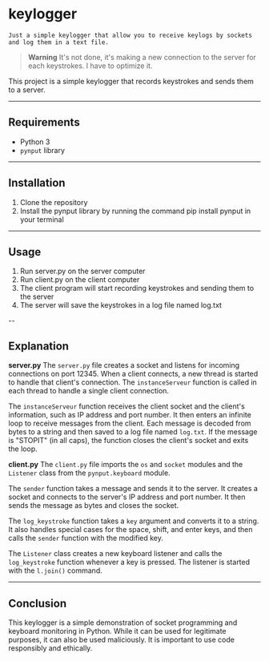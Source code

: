 # keylogger

```text
Just a simple keylogger that allow you to receive keylogs by sockets and log them in a text file.
```

> **Warning**
> It's not done, it's making a new connection to the server for each keystrokes. I have to optimize it.

This project is a simple keylogger that records keystrokes and sends them to a server.

---

## Requirements
- Python 3
- `pynput` library

---

## Installation
1. Clone the repository
2. Install the pynput library by running the command pip install pynput in your terminal

---

## Usage
1. Run server.py on the server computer
2. Run client.py on the client computer
3. The client program will start recording keystrokes and sending them to the server
4. The server will save the keystrokes in a log file named log.txt

--

## Explanation
**server.py**
The `server.py` file creates a socket and listens for incoming connections on port 12345. When a client connects, a new thread is started to handle that client's connection. The `instanceServeur` function is called in each thread to handle a single client connection.

The `instanceServeur` function receives the client socket and the client's information, such as IP address and port number. It then enters an infinite loop to receive messages from the client. Each message is decoded from bytes to a string and then saved to a log file named `log.txt`. If the message is "STOPIT" (in all caps), the function closes the client's socket and exits the loop.

**client.py**
The `client.py` file imports the `os` and `socket` modules and the `Listener` class from the `pynput.keyboard` module.

The `sender` function takes a message and sends it to the server. It creates a socket and connects to the server's IP address and port number. It then sends the message as bytes and closes the socket.

The `log_keystroke` function takes a `key` argument and converts it to a string. It also handles special cases for the space, shift, and enter keys, and then calls the `sender` function with the modified key.

The `Listener` class creates a new keyboard listener and calls the `log_keystroke` function whenever a key is pressed. The listener is started with the `l.join()` command.

---

## Conclusion
This keylogger is a simple demonstration of socket programming and keyboard monitoring in Python. While it can be used for legitimate purposes, it can also be used maliciously. It is important to use code responsibly and ethically.
